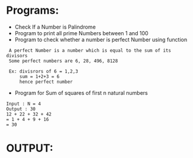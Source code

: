 # Programs:

- Check If a Number is Palindrome
- Program to print all prime Numbers between 1 and 100
- Program to check whether a number is perfect Number using function

```
 A perfect Number is a number which is equal to the sum of its divisors
 Some perfect numbers are 6, 28, 496, 8128

 Ex: divisrors of 6 = 1,2,3
     sum = 1+2+3 = 6
     hence perfect number
```

- Program for Sum of squares of first n natural numbers

```
Input : N = 4
Output : 30
12 + 22 + 32 + 42
= 1 + 4 + 9 + 16
= 30
```

# OUTPUT:
